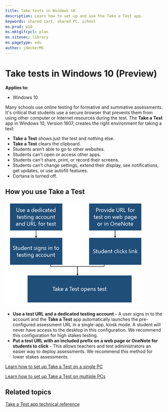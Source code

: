 ```yaml
---
title: Take tests in Windows 10
description: Learn how to set up and use the Take a Test app.
keywords: shared cart, shared PC, school
ms.prod: w10
ms.mktglfcycl: plan
ms.sitesec: library
ms.pagetype: edu
author: jdeckerMS
---
```


# Take tests in Windows 10 (Preview)
**Applies to:**

-   Windows 10   


Many schools use online testing for formative and summative assessments. It's critical that students use a secure browser that prevents them from using other computer or Internet resources during the test. The **Take a Test** app in Windows 10, Version 1607, creates the right environment for taking a test:

- **Take a Test** shows just the test and nothing else.
- **Take a Test** clears the clipboard.
- Students aren’t able to go to other websites.
- Students can’t open or access other apps.
- Students can't share, print, or record their screens.
- Students can’t change settings, extend their display, see notifications, get updates, or use autofill features.
- Cortana is turned off.



## How you use Take a Test

![Use test account or test url in Take a Test](images/take-a-test-flow.png)

- **Use a test URL and a dedicated testing account** - A user signs in to the account and the **Take a Test** app automatically launches the pre-configured assessment URL in a single-app, kiosk mode. A student will never have access to the desktop in this configuration. We recommend this configuration for high stakes testing.
- **Put a test URL with an included prefix on a web page or OneNote for students to click** - This allows teachers and test administrators an easier way to deploy assessments. We recommend this method for lower stakes assessments.

[Learn how to set up Take a Test on a single PC](take-a-test-single-pc.md)

[Learn how to set up Take a Test on multiple PCs](take-a-test-multiple-pcs.md)



## Related topics

[Take a Test app technical reference](take-a-test-app-technical.md)



